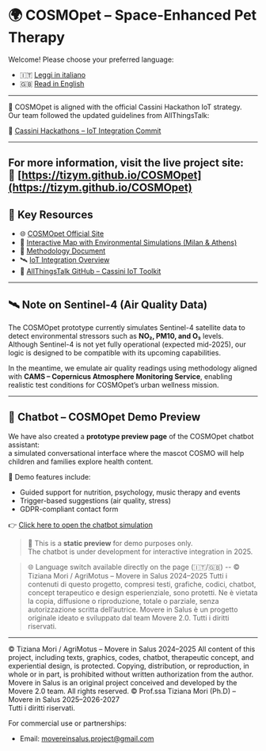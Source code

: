 # 🌍 COSMOpet – Space-Enhanced Pet Therapy

Welcome! Please choose your preferred language:

- 🇮🇹 [Leggi in italiano](./README.it.md)
- 🇬🇧 [Read in English](./README.en.md)

---
📡 COSMOpet is aligned with the official Cassini Hackathon IoT strategy.  
Our team followed the updated guidelines from AllThingsTalk:

🔗 [Cassini Hackathons – IoT Integration Commit](https://github.com/allthingstalk/cassini-hackathons/commit/2aaf37d5ca81ccc940c3f2b0dd24e8efaa7bd8c3)

---
For more information, visit the live project site:  
🔗 [https://tizym.github.io/COSMOpet](https://tizym.github.io/COSMOpet)
---

## 🔗 Key Resources

- 🌐 [COSMOpet Official Site](https://tizym.github.io/COSMOpet/)
- 🧪 [Interactive Map with Environmental Simulations (Milan & Athens)](https://tizym.github.io/COSMOpet/map.html)
- 📄 [Methodology Document](https://github.com/TizyM/COSMOpet/blob/main/methodology.md)
- 🛰️ [IoT Integration Overview](https://github.com/TizyM/COSMOpet/blob/main/iot-integration.md)
- 🔧 [AllThingsTalk GitHub – Cassini IoT Toolkit](https://github.com/allthingstalk)

---

## 🛰️ Note on Sentinel-4 (Air Quality Data)

The COSMOpet prototype currently simulates Sentinel-4 satellite data to detect environmental stressors such as **NO₂, PM10, and O₃** levels.  
Although Sentinel-4 is not yet fully operational (expected mid-2025), our logic is designed to be compatible with its upcoming capabilities.

In the meantime, we emulate air quality readings using methodology aligned with **CAMS – Copernicus Atmosphere Monitoring Service**, enabling realistic test conditions for COSMOpet’s urban wellness mission.

---


## 💬 Chatbot – COSMOpet Demo Preview

We have also created a **prototype preview page** of the COSMOpet chatbot assistant:  
a simulated conversational interface where the mascot COSMO will help children and families explore health content.

🎯 Demo features include:
- Guided support for nutrition, psychology, music therapy and events
- Trigger-based suggestions (air quality, stress)
- GDPR-compliant contact form

👉 [Click here to open the chatbot simulation](https://tizym.github.io/COSMOpet/chatbot-cosmopet.html)

> 🧪 This is a **static preview** for demo purposes only.  
> The chatbot is under development for interactive integration in 2025.

> 🌐 Language switch available directly on the page (🇮🇹/🇬🇧)
--
> © Tiziana Mori / AgriMotus – Movere in Salus 2024–2025
Tutti i contenuti di questo progetto, compresi testi, grafiche, codici, chatbot, concept terapeutico e design esperienziale, sono protetti. Ne è vietata la copia, diffusione o riproduzione, totale o parziale, senza autorizzazione scritta dell’autrice.
Movere in Salus è un progetto originale ideato e sviluppato dal team Movere 2.0.
Tutti i diritti riservati.
---
© Tiziana Mori / AgriMotus – Movere in Salus 2024–2025
All content of this project, including texts, graphics, codes, chatbot, therapeutic concept, and experiential design, is protected. Copying, distribution, or reproduction, in whole or in part, is prohibited without written authorization from the author.
Movere in Salus is an original project conceived and developed by the Movere 2.0 team.
All rights reserved. © Prof.ssa Tiziana Mori (Ph.D) – Movere in Salus 2025–2026-2027  
Tutti i diritti riservati. 


For commercial use or partnerships:  
- Email: movereinsalus.project@gmail.com 



